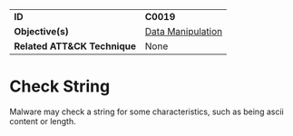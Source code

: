 |||
|---|---|
|**ID**|**C0019**|
|**Objective(s)**|[Data Manipulation](https://github.com/MBCProject/mbc-markdown/tree/master/micro-behaviors/data-manipulation)|
|**Related ATT&CK Technique**|None|


Check String
============
Malware may check a string for some characteristics, such as being ascii content or length.

